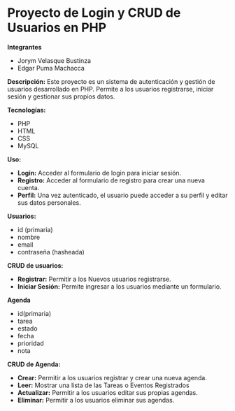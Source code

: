 # Proyecto de Login y CRUD de Usuarios en PHP

**Integrantes**
* Jorym Velasque Bustinza
* Edgar Puma Machacca

**Descripción:**
Este proyecto es un sistema de autenticación y gestión de usuarios desarrollado en PHP. Permite a los usuarios registrarse, iniciar sesión y gestionar sus propios datos.

**Tecnologías:**
* PHP
* HTML
* CSS
* MySQL

**Uso:**
* **Login:** Acceder al formulario de login para iniciar sesión.
* **Registro:** Acceder al formulario de registro para crear una nueva cuenta.
* **Perfil:** Una vez autenticado, el usuario puede acceder a su perfil y editar sus datos personales.
  
**Usuarios:**
  * id (primaria)
  * nombre
  * email
  * contraseña (hasheada)

**CRUD de usuarios:**

* **Registrar:** Permitir a los Nuevos usuarios registrarse.
* **Iniciar Sesión:** Permite ingresar a los usuarios mediante un formulario.

**Agenda**
* id(primaria)
* tarea
* estado
* fecha
* prioridad
* nota

**CRUD de Agenda:**

* **Crear:** Permitir a los usuarios registrar y crear una nueva agenda.
* **Leer:** Mostrar una lista de las Tareas o Eventos Registrados
* **Actualizar:** Permitir a los usuarios editar sus propias agendas.
* **Eliminar:** Permitir a los usuarios eliminar sus agendas.
